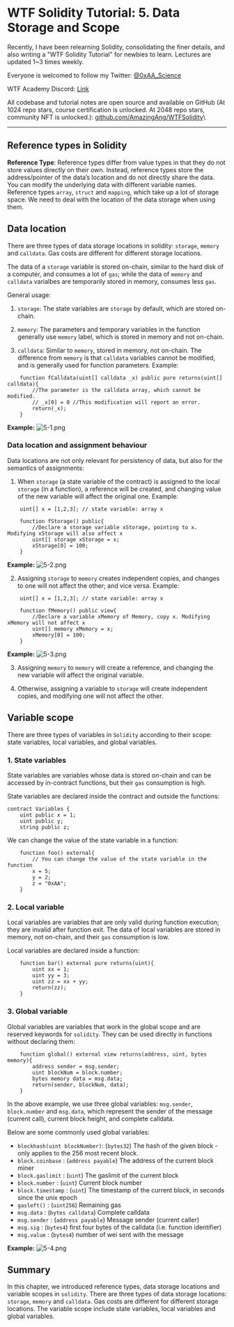 # WTF Solidity Tutorial: 5. Data Storage and Scope

Recently, I have been relearning Solidity, consolidating the finer details, and also writing a "WTF Solidity Tutorial" for newbies to learn. Lectures are updated 1~3 times weekly. 

Everyone is welcomed to follow my Twitter: [@0xAA_Science](https://twitter.com/0xAA_Science)

WTF Academy Discord: [Link](https://discord.gg/5akcruXrsk)

All codebase and tutorial notes are open source and available on GitHub (At 1024 repo stars, course certification is unlocked. At 2048 repo stars, community NFT is unlocked.): [github.com/AmazingAng/WTFSolidity](https://github.com/AmazingAng/WTFSolidity)\

-----

## Reference types in Solidity
**Reference Type**: Reference types differ from value types in that they do not store values directly on their own. Instead, reference types store the address/pointer of the data’s location and do not directly share the data. You can modify the underlying data with different variable names. Reference types `array`, `struct` and `mapping`, which take up a lot of storage space. We need to deal with the location of the data storage when using them.

## Data location
There are three types of data storage locations in solidity: `storage`, `memory` and `calldata`. Gas costs are different for different storage locations. 

The data of a `storage` variable is stored on-chain, similar to the hard disk of a computer, and consumes a lot of `gas`; while the data of `memory` and `calldata` varialbes are temporarily stored in memory, consumes less `gas`. 

General usage:

1. `storage`: The state variables are `storage` by default, which are stored on-chain. 

2. `memory`: The parameters and temporary variables in the function generally use `memory` label, which is stored in memory and not on-chain. 

3. `calldata`: Similar to `memory`, stored in memory, not on-chain. The difference from `memory` is that `calldata` variables cannot be modified, and is generally used for function parameters. Example:

```solidity
    function fCalldata(uint[] calldata _x) public pure returns(uint[] calldata){
        //The parameter is the calldata array, which cannot be modified.
        // _x[0] = 0 //This modification will report an error.
        return(_x);
    }
```

**Example:**
![5-1.png](./img/5-1.png)

### Data location and assignment behaviour

Data locations are not only relevant for persistency of data, but also for the semantics of assignments:

1. When `storage` (a state variable of the contract) is assigned to the local `storage` (in a function), a reference will be created, and changing value of the new variable will affect the original one. Example:
```solidity
    uint[] x = [1,2,3]; // state variable: array x

    function fStorage() public{
        //Declare a storage variable xStorage, pointing to x. Modifying xStorage will also affect x
        uint[] storage xStorage = x;
        xStorage[0] = 100;
    }
```
**Example:**
![5-2.png](./img/5-2.png)

2. Assigning `storage` to `memory` creates independent copies, and changes to one will not affect the other; and vice versa. Example:
```solidity
    uint[] x = [1,2,3]; // state variable: array x
    
    function fMemory() public view{
        //Declare a variable xMemory of Memory, copy x. Modifying xMemory will not affect x
        uint[] memory xMemory = x;
        xMemory[0] = 100;
    }
```
**Example:**
![5-3.png](./img/5-3.png)

3. Assigning `memory` to `memory` will create a reference, and changing the new variable will affect the original variable.

4. Otherwise, assigning a variable to `storage` will create independent copies, and modifying one will not affect the other.

## Variable scope
There are three types of variables in `Solidity` according to their scope: state variables, local variables, and global variables.

### 1. State variables
State variables are variables whose data is stored on-chain and can be accessed by in-contract functions, but their `gas` consumption is high. 

State variables are declared inside the contract and outside the functions:
```solidity
contract Variables {
    uint public x = 1;
    uint public y;
    string public z;
```

We can change the value of the state variable in a function:

```solidity
    function foo() external{
        // You can change the value of the state variable in the function
        x = 5;
        y = 2;
        z = "0xAA";
    }
```

### 2. Local variable
Local variables are variables that are only valid during function execution; they are invalid after function exit. The data of local variables are stored in memory, not on-chain, and their `gas` consumption is low. 

Local variables are declared inside a function:
```solidity
    function bar() external pure returns(uint){
        uint xx = 1;
        uint yy = 3;
        uint zz = xx + yy;
        return(zz);
    }
```

### 3. Global variable
Global variables are variables that work in the global scope and are reserved keywords for `solidity`. They can be used directly in functions without declaring them:

```solidity
    function global() external view returns(address, uint, bytes memory){
        address sender = msg.sender;
        uint blockNum = block.number;
        bytes memory data = msg.data;
        return(sender, blockNum, data);
    }
```
In the above example, we use three global variables: `msg.sender`, `block.number` and `msg.data`, which represent the sender of the message (current call), current block height, and complete calldata. 

Below are some commonly used global variables:

- `blockhash(uint blockNumber)`: (`bytes32`)         The hash of the given block - only applies to the 256 most recent block. 
- `block.coinbase`             : (`address payable`) The address of the current block miner
- `block.gaslimit`             : (`uint`)            The gaslimit of the current block
- `block.number`               : (`uint`)            Current block number
- `block.timestamp`            : (`uint`)            The timestamp of the current block, in seconds since the unix epoch
- `gasleft()`                  : (`uint256`)         Remaining gas
- `msg.data`                   : (`bytes calldata`)  Complete calldata
- `msg.sender`                 : (`address payable`) Message sender (current caller)
- `msg.sig`                    : (`bytes4`)          first four bytes of the calldata (i.e. function identifier)
- `msg.value`                  : (`bytes4`)          number of wei sent with the message

**Example:**
![5-4.png](./img/5-4.png)

## Summary
In this chapter, we introduced reference types, data storage locations and variable scopes in `solidity`. There are three types of data storage locations: `storage`, `memory` and `calldata`. Gas costs are different for different storage locations. The variable scope include state variables, local variables and global variables.

